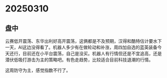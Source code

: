 # 20250310

## 盘中

云赛低开震荡、东华出利好高开震荡，这俩都是不及预期，汉得和酷特估计要水下一天，AI这边没得看了。机器人多少有在做轮动和补涨，周四加自选的蓝英装备今天还行，目前还在小平台震荡，自己是没买。机器人有行情但还是不宜追高，还是潜伏低吸打游击为主的策略吧。有色走趋势，比较适合目前科技退潮的行情。

这周防守为主，感觉指数不行了。
